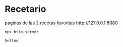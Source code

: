 # Recetario
paginas de las 2 recetas favoritas
http://127.0.0.1:8080
```
npx http-server
```
`
hellow
`